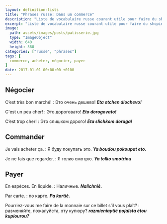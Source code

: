 ```yaml
---
layout: definition-lists
title: "Phrases russe: Dans un commerce"
description: "Liste de vocabulaire russe courant utile pour faire du shoping."
excerpt: "Liste de vocabulaire russe courant utile pour faire du shoping."
image:
  path: assets/images/posts/patisserie.jpg
  type: "ImageObject"
  width: 640
  height: 360
categories: ["russe", "phrases"]
tags: [
  commerce, acheter, négocier, payer
]
date: 2017-01-01 00:00:00 +0100
---
```


## Négocier

C’est très bon marché!
: Это очень дешево!
*__Eta otchen diochevo!__*

C'est un peu cher!
: Это дороговато!
*__Eto dorogovato!__*

C’est trop cher!
: Это слишком дорого!
*__Eta slichkom doraga!__*


## Commander

Je vais acheter ça.
: Я буду покупать это.
*__Ya boudou pokoupat eto.__*

Je ne fais que regarder.
: Я толко смотрю.
*__Ya tolko smotriou__*


## Payer

En espèces. En liquide.
: Наличные.
*__Nalichniè.__*

Par carte.
: по карте.
*__Pa kartiè.__*

Pourriez-vous me faire de la monnaie sur ce billet s’il vous plaît?
: разменяйте, пожалуйста, эту купюру?
*__razmieniaytié pojalsta étou kupiourou?__*
